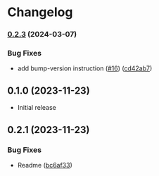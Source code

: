 # Changelog

### [0.2.3](https://www.github.com/useful-libs/json_logic_ruby/compare/v0.2.2...v0.2.3) (2024-03-07)


### Bug Fixes

* add bump-version instruction ([#16](https://www.github.com/useful-libs/json_logic_ruby/issues/16)) ([cd42ab7](https://www.github.com/useful-libs/json_logic_ruby/commit/cd42ab70444be8d2b9837b7694fd8a9d4c3177b3))

## 0.1.0 (2023-11-23)
 * Initial release
## 0.2.1 (2023-11-23)

### Bug Fixes

* Readme ([bc6af33](https://www.github.com/useful-libs/json_logic/commit/bc6af3351a07a82cf3b88e73785acbbb08d3bff0))

